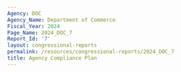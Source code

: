 ```yaml
---
Agency: DOC
Agency_Name: Department of Commerce
Fiscal_Year: 2024
Page_Name: 2024_DOC_7
Report_Id: '7'
layout: congressional-reports
permalink: /resources/congressional-reports/2024_DOC_7
title: Agency Compliance Plan
---
```

